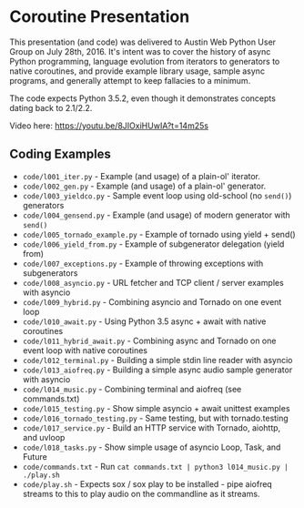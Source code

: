 # Coroutine Presentation

This presentation (and code) was delivered to Austin Web Python User Group on
July 28th, 2016. It's intent was to cover the history of async Python
programming, language evolution from iterators to generators to native
coroutines, and provide example library usage, sample async programs, and
generally attempt to keep fallacies to a minimum.

The code expects Python 3.5.2, even though it demonstrates concepts dating back
to 2.1/2.2.

Video here: https://youtu.be/8JIOxiHUwIA?t=14m25s


## Coding Examples

* `code/l001_iter.py` - Example (and usage) of a plain-ol' iterator.
* `code/l002_gen.py` - Example (and usage) of a plain-ol' generator.
* `code/l003_yieldco.py` - Sample event loop using old-school (no `send()`) generators
* `code/l004_gensend.py` - Example (and usage) of modern generator with `send()`
* `code/l005_tornado_example.py` - Example of tornado using yield + send()
* `code/l006_yield_from.py` - Example of subgenerator delegation (yield from)
* `code/l007_exceptions.py` - Example of throwing exceptions with subgenerators
* `code/l008_asyncio.py` - URL fetcher and TCP client / server examples with asyncio
* `code/l009_hybrid.py` - Combining asyncio and Tornado on one event loop
* `code/l010_await.py` - Using Python 3.5 async + await with native coroutines
* `code/l011_hybrid_await.py` - Combining async and Tornado on one event loop with native coroutines
* `code/l012_terminal.py` - Building a simple stdin line reader with asyncio
* `code/l013_aiofreq.py` - Building a simple async audio sample generator with asyncio
* `code/l014_music.py` - Combining terminal and aiofreq (see commands.txt)
* `code/l015_testing.py` - Show simple asyncio + await unittest examples
* `code/l016_tornado_testing.py` - Same testing, but with tornado.testing
* `code/l017_service.py` - Build an HTTP service with Tornado, aiohttp, and uvloop
* `code/l018_tasks.py` - Show simple usage of asyncio Loop, Task, and Future
* `code/commands.txt` - Run `cat commands.txt | python3 l014_music.py | ./play.sh`
* `code/play.sh` - Expects sox / sox play to be installed - pipe aiofreq streams to this to play audio on the commandline as it streams.
